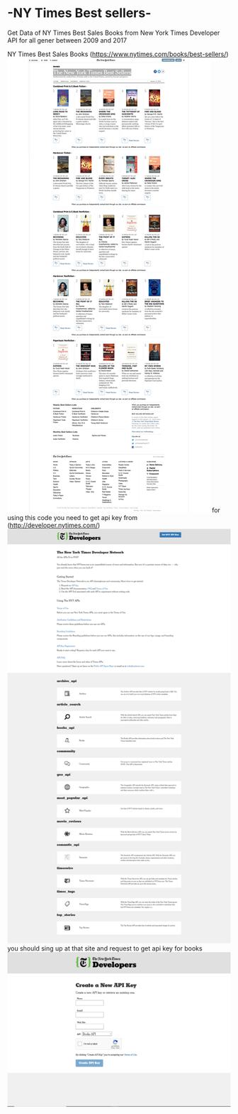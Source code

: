 # -NY Times Best sellers-
Get Data of NY Times Best Sales Books from New York Times Developer API
for all gener between 2009 and 2017

 NY Times Best Sales Books (https://www.nytimes.com/books/best-sellers/)
![NY-Times-Best-Sales-Books](https://github.com/alisharifi2000/-NY-Times-Best-Sales-Books-/blob/master/Best%20Sellers%20-%20The%20New%20York%20Times.png)
for using this code you need to get api key from (http://developer.nytimes.com/)
![NY Times Developers](https://github.com/alisharifi2000/-NY-Times-Best-Sales-Books-/blob/master/API%20Gallery%20-%20NYT%20Developers%20Network%20.png)
you should sing up at that site and request to get api key for books
![api for books](https://github.com/alisharifi2000/-NY-Times-Best-Sales-Books-/blob/master/api.png)

